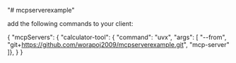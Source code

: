 "# mcpserverexample" 

add the following commands to your client:

{
  "mcpServers": {
    "calculator-tool": {
      "command": "uvx",
      "args": [
        "--from",
        "git+https://github.com/worapoj2009/mcpserverexample.git",
        "mcp-server"
      ]},
    }
}
